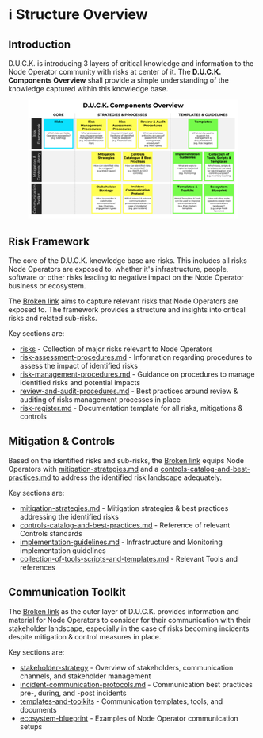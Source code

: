 # ℹ️ Structure Overview

## Introduction

D.U.C.K. is introducing 3 layers of critical knowledge and information to the Node Operator community with risks at center of it. The **D.U.C.K. Components Overview** shall provide a simple understanding of the knowledge captured within this knowledge base.

<figure><img src="../.gitbook/assets/Component_Structure (3).png" alt=""><figcaption></figcaption></figure>

## Risk Framework

The core of the D.U.C.K. knowledge base are risks. This includes all risks Node Operators are exposed to, whether it's infrastructure, people, software or other risks leading to negative impact on the Node Operator business or ecosystem.

The [Broken link](broken-reference "mention") aims to capture relevant risks that Node Operators are exposed to. The framework provides a structure and insights into critical risks and related sub-risks.

Key sections are:

* [risks](../risk-framework/risks/ "mention") - Collection of major risks relevant to Node Operators
* [risk-assessment-procedures.md](../risk-framework/risk-assessment-procedures.md "mention") - Information regarding procedures to assess the impact of identified risks
* [risk-management-procedures.md](../risk-framework/risk-management-procedures.md "mention") - Guidance on procedures to manage identified risks and potential impacts
* [review-and-audit-procedures.md](../risk-framework/review-and-audit-procedures.md "mention") - Best practices around review & auditing of risks management processes in place
* [risk-register.md](../risk-framework/templates/risk-register.md "mention") - Documentation template for all risks, mitigations & controls

## Mitigation & Controls

Based on the identified risks and sub-risks, the [Broken link](broken-reference "mention") equips Node Operators with [mitigation-strategies.md](../mitigation-and-controls-library/mitigation-strategies.md "mention") and a [controls-catalog-and-best-practices.md](../mitigation-and-controls-library/controls-catalog-and-best-practices.md "mention") to address the identified risk landscape adequately.&#x20;

Key sections are:

* [mitigation-strategies.md](../mitigation-and-controls-library/mitigation-strategies.md "mention") - Mitigation strategies & best practices addressing the identified risks
* [controls-catalog-and-best-practices.md](../mitigation-and-controls-library/controls-catalog-and-best-practices.md "mention") - Reference of relevant Controls standards
* [implementation-guidelines.md](../mitigation-and-controls-library/implementation-guidelines.md "mention") - Infrastructure and Monitoring implementation guidelines
* [collection-of-tools-scripts-and-templates.md](../mitigation-and-controls-library/collection-of-tools-scripts-and-templates.md "mention") - Relevant Tools and references&#x20;

## Communication Toolkit

The [Broken link](broken-reference "mention") as the outer layer of D.U.C.K. provides information and material for Node Operators to consider for their communication with their stakeholder landscape, especially in the case of risks becoming incidents despite mitigation & control measures in place.

Key sections are:

* [stakeholder-strategy](../communications-toolkit/stakeholder-strategy/ "mention") - Overview of stakeholders, communication channels, and stakeholder management
* [incident-communication-protocols.md](../communications-toolkit/incident-communication-protocols.md "mention") - Communication best practices pre-, during, and -post incidents
* [templates-and-toolkits](../communications-toolkit/templates-and-toolkits/ "mention") - Communication templates, tools, and documents
* [ecosystem-blueprint](../communications-toolkit/ecosystem-blueprint/ "mention") - Examples of Node Operator communication setups
